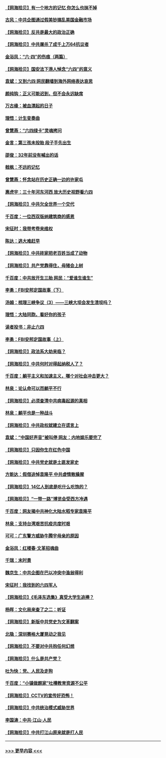 #### [【网海拾贝】有一个地方的记忆 你怎么也抹不掉](../pages/nsc993/n13009802.md?t=06100302) 
#### [古风：中共企图通过假美钞搞乱美国金融市场](../pages/nsc993/n13009626.md?t=06100302) 
#### [【网海拾贝】反共是最大的政治正确](../pages/nsc993/n13007051.md?t=06100302) 
#### [【网海拾贝】中共屠杀了成千上万64抗议者](../pages/nsc993/n13002713.md?t=06100302) 
#### [金浴凤：“六·四”的伤痕（两篇）](../pages/nsc993/n13001719.md?t=06100302) 
#### [【网海拾贝】国安法下港人悼念“六四”的意义](../pages/nsc993/n13001039.md?t=06100302) 
#### [袁斌：又到六四 网民翻墙到海外网络表达哀思](../pages/nsc993/n13000995.md?t=06100302) 
#### [颜纯钩：正义可能迟到，但不会永远缺席](../pages/nsc993/n13000920.md?t=06100302) 
#### [万古缘：被血漂起的日子](../pages/nsc993/n13000914.md?t=06100302) 
#### [理悟：计生变奏曲](../pages/nsc993/n13000414.md?t=06100302) 
#### [曾慧燕：“六四绿卡”灵魂拷问](../pages/nsc993/n13000277.md?t=06100302) 
#### [金言：第三孩未投胎 段子手先出生](../pages/nsc993/n13000215.md?t=06100302) 
#### [邵俊：32年前没有喊出的话](../pages/nsc993/n13000181.md?t=06100302) 
#### [戟枫：不远的记忆](../pages/nsc993/n13000121.md?t=06100302) 
#### [曾慧燕：怀念站在历史正确一边的许家屯](../pages/nsc993/n13000073.md?t=06100302) 
#### [惠虎宇：三十年河东河西 放大历史视野看六四](../pages/nsc993/n13000018.md?t=06100302) 
#### [【网海拾贝】中共欠全世界一个交代](../pages/nsc993/n12998706.md?t=06100302) 
#### [千百度：一位西双版纳建筑商的感恩](../pages/nsc993/n12998487.md?t=06100302) 
#### [宋征时：我带考卷来维权](../pages/nsc993/n12994088.md?t=06100302) 
#### [陈达：逃大难赶早](../pages/nsc993/n12993569.md?t=06100302) 
#### [【网海拾贝】中共砖家把老百姓当成了动物](../pages/nsc993/n12993483.md?t=06100302) 
#### [【网海拾贝】共产党靠得住，母猪会上树](../pages/nsc993/n12990730.md?t=06100302) 
#### [千百度：中共放开生三胎 网民：“爱谁生谁生”](../pages/nsc993/n12990644.md?t=06100302) 
#### [李勇：FBI安邦定国故事（下）](../pages/nsc993/n12987854.md?t=06100302) 
#### [汤姆：梳理三峡争议（3）——三峡大坝会发生溃坝吗？](../pages/nsc993/n12989806.md?t=06100302) 
#### [理悟：大陆同胞，看好你的孩子](../pages/nsc993/n12989778.md?t=06100302) 
#### [读者投书：非止六四](../pages/nsc993/n12989673.md?t=06100302) 
#### [李勇：FBI安邦定国故事（上）](../pages/nsc993/n12987749.md?t=06100302) 
#### [【网海拾贝】政法系大劫来临？](../pages/nsc993/n12987596.md?t=06100302) 
#### [【网海拾贝】中共何时对得起纳税人了？](../pages/nsc993/n12985578.md?t=06100302) 
#### [千百度：躺平主义和加速主义，哪个对社会冲击更大？](../pages/nsc993/n12985512.md?t=06100302) 
#### [林泉：论认命可以而躺平不行](../pages/nsc993/n12985505.md?t=06100302) 
#### [【网海拾贝】必须查清中共病毒起源的真相](../pages/nsc993/n12984276.md?t=06100302) 
#### [林泉：躺平也是一种战斗](../pages/nsc993/n12984194.md?t=06100302) 
#### [【网海拾贝】中共政权就建立在谎言上](../pages/nsc993/n12981880.md?t=06100302) 
#### [袁斌：“中国好声音”被叫停 网友：内地娱乐要完了](../pages/nsc993/n12981826.md?t=06100302) 
#### [【网海拾贝】只因你生在红色中国](../pages/nsc993/n12979096.md?t=06100302) 
#### [【网海拾贝】中共党史就是土匪发家史](../pages/nsc993/n12976478.md?t=06100302) 
#### [方能达：假借追悼袁隆平 中共虚情散臊腥](../pages/nsc993/n12976396.md?t=06100302) 
#### [【网海拾贝】14亿人到底是吃什么吃饱的？](../pages/nsc993/n12974125.md?t=06100302) 
#### [【网海拾贝】“一带一路”博览会受西方冷遇](../pages/nsc993/n12971787.md?t=06100302) 
#### [千百度：网友揭中共神化大陆水稻专家袁隆平](../pages/nsc993/n12971733.md?t=06100302) 
#### [林泉：支持台湾艰苦抗疫共度时艰](../pages/nsc993/n12971350.md?t=06100302) 
#### [可可：广东警方威胁牛腾宇母亲的原因](../pages/nsc993/n12971100.md?t=06100302) 
#### [金浴凤：红楼春·文革招魂曲](../pages/nsc993/n12970354.md?t=06100302) 
#### [千瑞：末时景](../pages/nsc993/n12970337.md?t=06100302) 
#### [魏京生：中共企图在巴以冲突中渔翁得利](../pages/nsc993/n12970286.md?t=06100302) 
#### [宋征时：我找到的六四军人](../pages/nsc993/n12970213.md?t=06100302) 
#### [【网海拾贝】《毛泽东选集》真受大学生追捧？](../pages/nsc993/n12968779.md?t=06100302) 
#### [杨晖：文化局来查了之二：听证](../pages/nsc993/n12966528.md?t=06100302) 
#### [【网海拾贝】新版中共党史为文革翻案](../pages/nsc993/n12967526.md?t=06100302) 
#### [北隐：深圳赛格大厦晃动之我见](../pages/nsc993/n12967393.md?t=06100302) 
#### [【网海拾贝】不要对中共抱任何幻想](../pages/nsc993/n12965222.md?t=06100302) 
#### [【网海拾贝】什么是共产党？](../pages/nsc993/n12962781.md?t=06100302) 
#### [吐为快：党、人民及走狗](../pages/nsc993/n12962747.md?t=06100302) 
#### [千百度：“小镇做题家”吐槽教育资源不公平](../pages/nsc993/n12962705.md?t=06100302) 
#### [【网海拾贝】CCTV的宣传好恐怖！](../pages/nsc993/n12959984.md?t=06100302) 
#### [【网海拾贝】中共统治模式威胁世界](../pages/nsc993/n12957622.md?t=06100302) 
#### [李国涛：中共‧江山‧人民](../pages/nsc993/n12957502.md?t=06100302) 
#### [【网海拾贝】中共打江山原来就是打人民](../pages/nsc993/n12954345.md?t=06100302) 

----
#### [ >>> 更早内容 <<< ](../indexes/nsc993-earlier.md)
